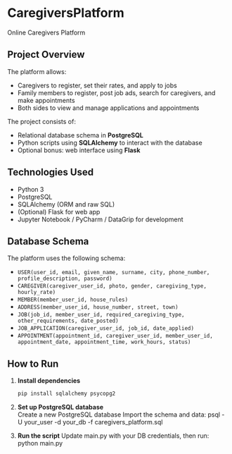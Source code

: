 # CaregiversPlatform
Online Caregivers Platform

## Project Overview

The platform allows:
- Caregivers to register, set their rates, and apply to jobs
- Family members to register, post job ads, search for caregivers, and make appointments
- Both sides to view and manage applications and appointments

The project consists of:
- Relational database schema in **PostgreSQL**
- Python scripts using **SQLAlchemy** to interact with the database
- Optional bonus: web interface using **Flask**

## Technologies Used

- Python 3
- PostgreSQL
- SQLAlchemy (ORM and raw SQL)
- (Optional) Flask for web app
- Jupyter Notebook / PyCharm / DataGrip for development

## Database Schema

The platform uses the following schema:

- `USER(user_id, email, given_name, surname, city, phone_number, profile_description, password)`
- `CAREGIVER(caregiver_user_id, photo, gender, caregiving_type, hourly_rate)`
- `MEMBER(member_user_id, house_rules)`
- `ADDRESS(member_user_id, house_number, street, town)`
- `JOB(job_id, member_user_id, required_caregiving_type, other_requirements, date_posted)`
- `JOB_APPLICATION(caregiver_user_id, job_id, date_applied)`
- `APPOINTMENT(appointment_id, caregiver_user_id, member_user_id, appointment_date, appointment_time, work_hours, status)`

## How to Run

1. **Install dependencies**  
   ```bash
   pip install sqlalchemy psycopg2

2. **Set up PostgreSQL database**  
   Create a new PostgreSQL database
   Import the schema and data:
   psql -U your_user -d your_db -f caregivers_platform.sql

3. **Run the script**
   Update main.py with your DB credentials, then run:
   python main.py
